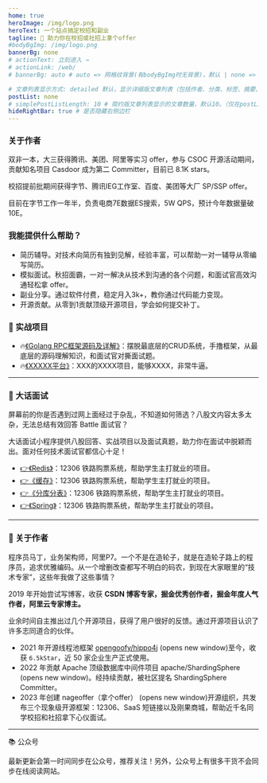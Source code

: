 ```yaml
---
home: true
heroImage: /img/logo.png
heroText: 一个站点搞定校招和副业
tagline: 🚀 助力你在校招或社招上拿个offer
#bodyBgImg: /img/logo.png
bannerBg: none
# actionText: 立刻进入 →
# actionLink: /web/
# bannerBg: auto # auto => 网格纹背景(有bodyBgImg时无背景)，默认 | none => 无 | '大图地址' | background: 自定义背景样式       提示：如发现文本颜色不适应你的背景时可以到palette.styl修改$bannerTextColor变量

# 文章列表显示方式: detailed 默认，显示详细版文章列表（包括作者、分类、标签、摘要、分页等）| simple => 显示简约版文章列表（仅标题和日期）| none 不显示文章列表
postList: none
# simplePostListLength: 10 # 简约版文章列表显示的文章数量，默认10。（仅在postList设置为simple时生效）
hideRightBar: true # 是否隐藏右侧边栏
---
```


### 关于作者

双非一本，大三获得腾讯、美团、阿里等实习 offer，参与 CSOC 开源活动期间，贡献知名项目 Casdoor 成为第二 Committer，目前已 8.1K stars。

校招提前批期间获得字节、腾讯IEG工作室、百度、美团等大厂 SP/SSP offer。

目前在字节工作一年半，负责电商7E数据ES搜索，5W QPS，预计今年数据量破10E。

### 我能提供什么帮助？

- 简历辅导。对技术向简历有独到见解，经验丰富，可以帮助一对一辅导从零编写简历。
- 模拟面试。秋招面霸，一对一解决从技术到沟通的各个问题，和面试官高效沟通轻松拿 offer。
- 副业分享。通过软件付费，稳定月入3k+，教你通过代码能力变现。
- 开源贡献。从零到1贡献顶级开源项目，学会如何提交补丁。

### 💯 实战项目

- 🔥[《Golang RPC框架源码及详解》](https://nageoffer.com/12306)：摆脱最底层的CRUD系统，手撸框架，从最底层的源码理解知识，和面试官对撕面试题。
- 🔥[《XXXXX平台》](https://nageoffer.com/12306)：XXX的XXXX项目，能够XXXX，非常牛逼。

---

### 📖 大话面试

屏幕前的你是否遇到过网上面经过于杂乱，不知道如何筛选？八股文内容太多太杂，无法总结有效回答 Battle 面试官？

大话面试小程序提供八股回答、实战项目以及面试真题，助力你在面试中脱颖而出。面对任何技术面试官都信心十足！

- [👉《Redis》](https://nageoffer.com/12306)：12306 铁路购票系统，帮助学生主打就业的项目。
- [👉《缓存》](https://nageoffer.com/12306)：12306 铁路购票系统，帮助学生主打就业的项目。
- [👉《分库分表》](https://nageoffer.com/12306)：12306 铁路购票系统，帮助学生主打就业的项目。
- [👉《Spring》](https://nageoffer.com/12306)：12306 铁路购票系统，帮助学生主打就业的项目。

---

### 💭 关于作者

程序员马丁，业务架构师，阿里P7。一个不是在造轮子，就是在造轮子路上的程序员，追求优雅编码。从一个增删改查都写不明白的码农，到现在大家眼里的“技术专家”，这些年我做了这些事情？

2019 年开始尝试写博客，收获 **CSDN 博客专家，掘金优秀创作者，掘金年度人气作者，阿里云专家博主。**

业余时间自主推出过几个开源项目，获得了用户很好的反馈。通过开源项目认识了许多志同道合的伙伴。

- 2021 年开源线程池框架 [opengoofy/hippo4j](https://github.com/opengoofy/hippo4j) (opens new window)至今，收获 `6.5kStar`，近 50 家企业生产正式使用。
- 2022 年贡献 Apache 顶级数据库中间件项目 apache/ShardingSphere (opens new window)。经持续贡献，被社区提名 ShardingSphere Committer。
- 2023 年创建 nageoffer（拿个offer） (opens new window)开源组织，共发布三个现象级开源框架：12306、SaaS 短链接以及刚果商城，帮助近千名同学校招和社招拿下心仪面试。

---

📚 公众号

最新更新会第一时间同步在公众号，推荐关注！另外，公众号上有很多干货不会同步在线阅读网站。

